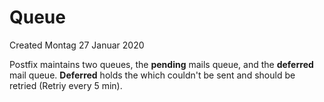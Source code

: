 # Queue
Created Montag 27 Januar 2020

Postfix maintains two queues, the **pending** mails queue, and the **deferred** mail queue.
**Deferred** holds the which couldn't be sent and should be retried (Retriy every 5 min).

